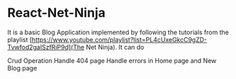 # React-Net-Ninja

It is a basic Blog Application implemented by following the tutorials from the playlist [https://www.youtube.com/playlist?list=PL4cUxeGkcC9gZD-Tvwfod2gaISzfRiP9d](The Net Ninja). It can do

Crud Operation
Handle 404 page
Handle errors in Home page and New Blog page
 
